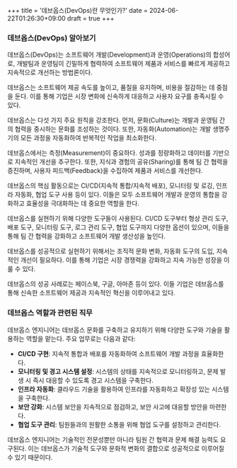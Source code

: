 +++
title = '데브옵스(DevOps)란 무엇인가?'
date = 2024-06-22T01:26:30+09:00
draft = true
+++

### 데브옵스(DevOps) 알아보기

데브옵스(DevOps)는 소프트웨어 개발(Development)과 운영(Operations)의 합성어로, 개발팀과 운영팀이 긴밀하게 협력하여 소프트웨어 제품과 서비스를 빠르게 제공하고 지속적으로 개선하는 방법론이다.

데브옵스는 소프트웨어 제공 속도를 높이고, 품질을 유지하며, 비용을 절감하는 데 중점을 둔다. 이를 통해 기업은 시장 변화에 신속하게 대응하고 사용자 요구를 충족시킬 수 있다.

데브옵스는 다섯 가지 주요 원칙을 강조한다. 먼저, 문화(Culture)는 개발과 운영팀 간의 협력을 중시하는 문화를 조성하는 것이다. 또한, 자동화(Automation)는 개발 생명주기의 모든 과정을 자동화하여 반복적인 작업을 최소화한다.

데브옵스에서는 측정(Measurement)이 중요하다. 성과를 정량화하고 데이터를 기반으로 지속적인 개선을 추구한다. 또한, 지식과 경험의 공유(Sharing)를 통해 팀 간 협력을 증진하며, 사용자 피드백(Feedback)을 수집하여 제품과 서비스를 개선한다.

데브옵스의 핵심 활동으로는 CI/CD(지속적 통합/지속적 배포), 모니터링 및 로깅, 인프라 자동화, 협업 도구 사용 등이 있다. 이들은 모두 소프트웨어 개발과 운영의 통합을 강화하고 효율성을 극대화하는 데 중요한 역할을 한다.

데브옵스를 실현하기 위해 다양한 도구들이 사용된다. CI/CD 도구부터 형상 관리 도구, 배포 도구, 모니터링 도구, 로그 관리 도구, 협업 도구까지 다양한 옵션이 있으며, 이들을 통해 팀 간 협력을 강화하고 소프트웨어 개발 생산성을 높인다.

데브옵스를 성공적으로 실현하기 위해서는 조직적 문화 변화, 자동화 도구의 도입, 지속적인 개선이 필요하다. 이를 통해 기업은 시장 경쟁력을 강화하고 지속 가능한 성장을 이룰 수 있다.

데브옵스의 성공 사례로는 페이스북, 구글, 아마존 등이 있다. 이들 기업은 데브옵스를 통해 신속한 소프트웨어 제공과 지속적인 혁신을 이루어내고 있다.

### 데브옵스 역할과 관련된 직무

데브옵스 엔지니어는 데브옵스 문화를 구축하고 유지하기 위해 다양한 도구와 기술을 활용하는 역할을 맡는다. 주요 업무로는 다음과 같다:

-   **CI/CD 구현**: 지속적 통합과 배포를 자동화하여 소프트웨어 개발 과정을 효율화한다.
-   **모니터링 및 경고 시스템 설정**: 시스템의 상태를 지속적으로 모니터링하고, 문제 발생 시 즉시 대응할 수 있도록 경고 시스템을 구축한다.
-   **인프라 자동화**: 클라우드 기술을 활용하여 인프라를 자동화하고 확장성 있는 시스템을 구축한다.
-   **보안 강화**: 시스템 보안을 지속적으로 점검하고, 보안 사고에 대응할 방안을 마련한다.
-   **협업 도구 관리**: 팀원들과의 원활한 소통을 위해 협업 도구를 설정하고 관리한다.

데브옵스 엔지니어는 기술적인 전문성뿐만 아니라 팀원 간 협력과 문제 해결 능력도 요구된다. 이는 데브옵스가 기술적 도구와 문화적 변화의 결합으로 성공적으로 이루어질 수 있기 때문이다.
